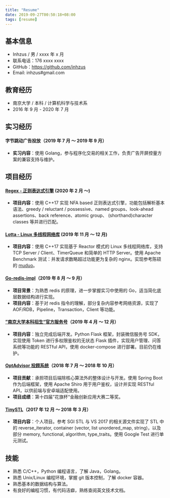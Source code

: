 ```yaml
---
title: "Resume"
date: 2019-09-27T00:50:18+08:00
tags: [resume]
---
```


## 基本信息

- Inhzus / 男 / xxxx 年 x 月
- 联系电话：176 xxxx xxxx
- GitHub：https://github.com/inhzus
- Email: inhzus#gmail.com

## 教育经历

- 南京大学 / 本科 / 计算机科学与技术系
- 2016 年 9 月 - 2020 年 7 月

## 实习经历

#### 字节跳动广告投放（2019 年 7 月 ～ 2019 年 9 月）

- **实习内容**：使用 Golang，参与程序化交易的相关工作，负责广告开屏控量方案的兼容支持与维护。

## 项目经历

#### [Regex - 正则表达式引擎](https://github.com/inhzus/regex) (2020 年 2 月 ～)

- **项目内容**：使用 C++17 实现 NFA based 正则表达式引擎，功能包括解析基本语法、greedy / reluctant / possessive、named groups、look-ahead assertions、back reference、atomic group、 (shorthand)character classes 等并进行匹配。

#### [Lotta - Linux 多线程网络库](https://github.com/inhzus/lotta) (2019 年 11 月 ～ 12 月)

- **项目内容**：使用 C++17 实现基于 Reactor 模式的 Linux 多线程网络库，支持 TCP Server / Client、TimerQueue 和简单的 HTTP Server。使用 Apache Benchmark 测试：并发请求数略超过功能更为复杂的 nginx。实现参考陈硕的 [muduo](https://github.com/chenshuo/muduo)。

#### [Go-redis-impl](https://github.com/inhzus/go-redis-impl)（2019 年 8 月 ～ 9 月）

- **项目背景**：为熟悉 redis 的原理，进一步掌握实习中使用的 Go，适当简化底层数据结构进行实现。
- **项目内容**：基于对 redis 指令的理解，部分复杂内容参考网络资源，实现了AOF/RDB，Pipeline，Transaction，Client 等功能。

#### [”南京大学本科招生“官方服务号](https://github.com/inhzus/berater)（2019 年 4 月 ～ 12 月）

- **项目内容**：独立完成后端开发。Python Flask 框架，封装微信服务号 SDK，实现使用 Token 进行多权限鉴权的无状态 Flask 插件，实现用户管理、问答系统等功能的 RESTful API，使用 docker-compose 进行部署。目前仍在维护。

#### [OptAdvisor 投顾系统](https://github.com/pufferfist/OptAdvisor)（2018 年 7 月 ～ 2018 年 10 月）

- **项目贡献**：承担项目后端除核心算法外的整体设计与开发。使用 Spring Boot 作为后端框架，使用 Apache Shiro 用于用户鉴权，设计并实现 RESTful API，以供前端与安卓端适配使用。
- **项目成绩**：第十四届”花旗杯“金融创新应用大赛二等奖。

#### [TinySTL](https://github.com/inhzus/tinySTL)（2017 年 12 月 ～ 2018 年 3 月）

- **项目内容**：个人项目。参考 SGI STL 与 VS 2017 的相关源文件实现了 STL 中的 reverse_iterator, container (vector, list unordered_map, string)，以及部分 memory, functional, algorithm, type_traits。使用 Google Test 进行单元测试。

## 技能

- 熟悉 C/C++，Python 编程语言，了解 Java，Golang。
- 熟悉 Unix/Linux 编程环境，掌握 git 版本控制，了解 docker 容器。
- 熟悉基本的数据结构与算法。
- 有良好的编程习惯，有代码洁癖，熟练查阅英文技术文档。
